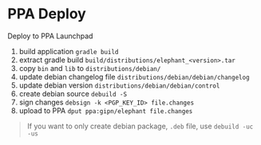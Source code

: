 # PPA Deploy

Deploy to PPA Launchpad

1. build application `gradle build`
2. extract gradle build `build/distributions/elephant_<version>.tar`
3. copy `bin` and `lib` to `distributions/debian/`
4. update debian changelog file `distributions/debian/debian/changelog`
5. update debian version `distributions/debian/debian/control`
6. create debian source `debuild -S`
7. sign changes `debsign -k <PGP_KEY_ID> file.changes`
8. upload to PPA `dput ppa:gipn/elephant file.changes`

> If you want to only create debian package, `.deb` file, use `debuild -uc -us`